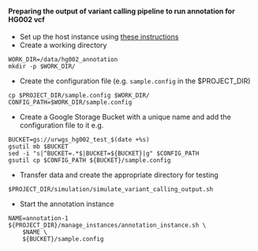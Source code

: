 #### Preparing the output of variant calling pipeline to run annotation for HG002 vcf
* Set up the host instance using [these instructions](./Setting_up_host_instance.md) 
* Create a working directory
```
WORK_DIR=/data/hg002_annotation
mkdir -p $WORK_DIR/
```
* Create the configuration file (e.g. `sample.config` in the $PROJECT_DIR)
```
cp $PROJECT_DIR/sample.config $WORK_DIR/
CONFIG_PATH=$WORK_DIR/sample.config
```
* Create a Google Storage Bucket with a unique name and add the configuration file to it e.g.
```
BUCKET=gs://urwgs_hg002_test_$(date +%s)
gsutil mb $BUCKET
sed -i "s|^BUCKET=.*$|BUCKET=${BUCKET}|g" $CONFIG_PATH
gsutil cp $CONFIG_PATH ${BUCKET}/sample.config
```
* Transfer data and create the appropriate directory for testing
```
$PROJECT_DIR/simulation/simulate_variant_calling_output.sh
```
* Start the annotation instance
```
NAME=annotation-1
${PROJECT_DIR}/manage_instances/annotation_instance.sh \
	$NAME \
	${BUCKET}/sample.config
```
